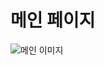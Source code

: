 # 메인 페이지
![메인 이미지](https://github.com/woohyeoklee/react-twitter/assets/150607231/d9efe33f-f970-425b-bef5-7460cf9a4cae)
